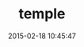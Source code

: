 ---
layout: post
title:  "temple"
repo:   "judofyr/temple"
date:   2015-02-18 10:45:47
gemurl: https://github.com/judofyr/temple
---
